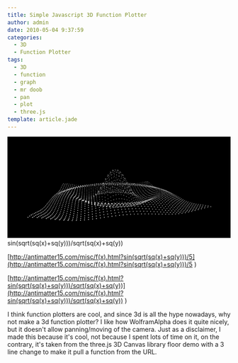 ```yaml
---
title: Simple Javascript 3D Function Plotter
author: admin
date: 2010-05-04 9:37:59
categories:
  - 3D
  - Function Plotter
tags: 
  - 3D
  - function
  - graph
  - mr doob
  - pan
  - plot
  - three.js
template: article.jade
---
```


[![](Screen-shot-2010-05-04-at-4.18.38-PM.png "sin(sqrt(sq(x)+sq(y)))/sqrt(sq(x)+sq(y))")](Screen-shot-2010-05-04-at-4.18.38-PM.png) sin(sqrt(sq(x)+sq(y)))/sqrt(sq(x)+sq(y))

[http://antimatter15.com/misc/f(x).html?sin(sqrt(sq(x)+sq(y)))/5](http://antimatter15.com/misc/f(x).html?sin(sqrt(sq(x)+sq(y)))/5  )

[http://antimatter15.com/misc/f(x).html?sin(sqrt(sq(x)+sq(y)))/sqrt(sq(x)+sq(y))](http://antimatter15.com/misc/f(x).html?sin(sqrt(sq(x)+sq(y)))/sqrt(sq(x)+sq(y))  )

I think function plotters are cool, and since 3d is all the hype nowadays, why not make a 3d function plotter? I like how WolframAlpha does it quite nicely, but it doesn't allow panning/moving of the camera. Just as a disclaimer, I made this because it's cool, not because I spent lots of time on it, on the contrary, it's taken from the three.js 3D Canvas library floor demo with a 3 line change to make it pull a function from the URL.
